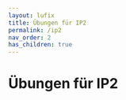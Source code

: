 ```yaml
---
layout: lufix
title: Übungen für IP2
permalink: /ip2
nav_order: 2
has_children: true
---
```


# Übungen für IP2
